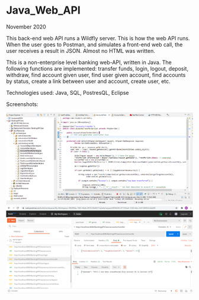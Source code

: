 # Java_Web_API
November 2020

This back-end web API runs a Wildfly server.  This is how the web API runs.  When the user goes to Postman, and simulates a front-end web call, the user receives a result in JSON.  Almost no HTML was written.

This is a non-enterprise level banking web-API, written in Java.  The following functions are implemented: transfer funds, login, logout, deposit, withdraw, find account given user, find user given account, find accounts by status, create a link between user and account, create user, etc.

Technologies used: Java, SQL, PostresQL, Eclipse

Screenshots:

![Code](https://github.com/MarioThompson0010/Java_Web_API/blob/master/Assets/JavaCode.PNG)
![Result](https://github.com/MarioThompson0010/Java_Web_API/blob/master/Assets/ResultSuccessful.PNG)

